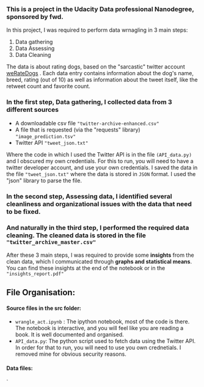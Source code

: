 ### This is a project in the Udacity Data professional Nanodegree, sponsored by fwd.

In this project, I was required to perform data wrnagling in 3 main steps:
1. Data gathering
2. Data Assessing
3. Data Cleaning

The data is about rating dogs, based on the "sarcastic" twitter account [weRateDogs](https://twitter.com/dog_rates?ref_src=twsrc%5Egoogle%7Ctwcamp%5Eserp%7Ctwgr%5Eauthor) . Each data entry contains information about the dog's name, breed, rating (out of 10) as well as information about the tweet itself, like the retweet count and favorite count.

### In the first step, Data gathering, I collected data from 3 different sources
- A downloadable csv file `"twitter-archive-enhanced.csv"`
- A file that is requested (via the "requests" library) `"image_prediction.tsv"`
- Twitter API `"tweet_json.txt"`

Where the code in which I used the Twitter API is in the file `(API_data.py)` and I obscured my own credentials. For this to run, you will need to have a twitter developer account, and use your own credentials.
I saved the data in the file `"tweet_json.txt"` where the data is stored in `JSON` format. I used the "json" library to parse the file.

### In the second step, Assessing data, I identified several cleanliness and organizational issues with the data that need to be fixed.

### And naturally in the third step, I performed the required data cleaning. The cleaned data is stored in the file `"twitter_archive_master.csv"`

After these 3 main steps, I was required to provide some **insights** from the clean data, which I communicated through **graphs and statistical means**. You can find these insights at the end of the notebook or in the `"insights_report.pdf"`

## File Organisation:
#### Source files in the src folder:
- `wrangle_act.ipynb` : The ipython notebook, most of the code is there. The notebook is interactive, and you will feel like you are reading a book. It is well documented and organised.
- `API_data.py`: The python script used to fetch data using the Twitter API. In order for that to run, you will need to use you own crednetials. I removed mine for obvious security reasons.

#### Data files:
` 
